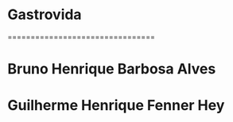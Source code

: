 # Gastrovida
================================
# Bruno Henrique Barbosa Alves
# Guilherme Henrique Fenner Hey
